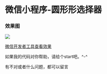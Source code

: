 # 微信小程序-圆形形选择器

### 效果图
![](https://img2018.cnblogs.com/blog/1102129/201904/1102129-20190413151543634-1536522052.png)

[微信开发者工具查看效果](https://developers.weixin.qq.com/s/eC6mxBmU7M7b)


如果我的代码对你帮助，请给个start吧。^-^

有不对或者什么问题，都可以留言
